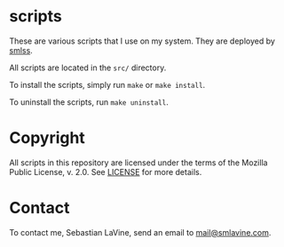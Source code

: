 # scripts

These are various scripts that I use on my system. They are deployed by
[smlss](https://sr.ht/~smlavine/smlss).

All scripts are located in the `src/` directory.

To install the scripts, simply run `make` or `make install`.

To uninstall the scripts, run `make uninstall`.

# Copyright

All scripts in this repository are licensed under the terms of the
Mozilla Public License, v. 2.0. See [LICENSE][0] for more details.

# Contact

To contact me, Sebastian LaVine, send an email to <mail@smlavine.com>.


[0]: https://git.sr.ht/~smlavine/scripts/tree/master/item/LICENSE
